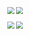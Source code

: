 <!--
### Hi there 👋
-->
<!--
**LoganBain/LoganBain** is a ✨ _special_ ✨ repository because its `README.md` (this file) appears on your GitHub profile.

Here are some ideas to get you started:

- 🔭 I’m currently working on ...
- 🌱 I’m currently learning ...
- 👯 I’m looking to collaborate on ...
- 🤔 I’m looking for help with ...
- 💬 Ask me about ...
- 📫 How to reach me: ...
- 😄 Pronouns: ...
- ⚡ Fun fact: ...
-->
![](https://raw.githubusercontent.com/LoganBain/github-stats/master/generated/overview.svg#gh-dark-mode-only)
![](https://raw.githubusercontent.com/LoganBain/github-stats/master/generated/overview.svg#gh-light-mode-only)

![](https://raw.githubusercontent.com/LoganBain/github-stats/master/generated/languages.svg#gh-dark-mode-only)
![](https://raw.githubusercontent.com/LoganBain/github-stats/master/generated/languages.svg#gh-light-mode-only)
